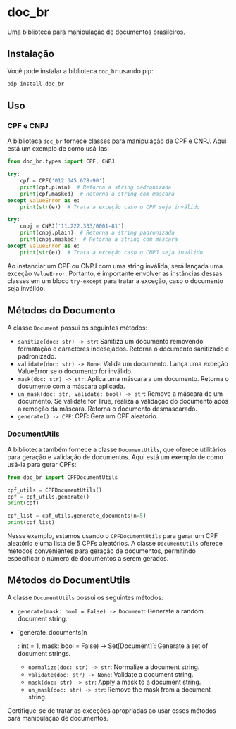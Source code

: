 # doc_br

Uma biblioteca para manipulação de documentos brasileiros.

## Instalação

Você pode instalar a biblioteca `doc_br` usando pip:

```bash
pip install doc_br
```

## Uso

### CPF e CNPJ

A biblioteca `doc_br` fornece classes para manipulação de CPF e CNPJ. Aqui está um exemplo de como
usá-las:

```python
from doc_br.types import CPF, CNPJ

try:
    cpf = CPF('012.345.678-90')
    print(cpf.plain)  # Retorna a string padronizada
    print(cpf.masked)  # Retorna a string com mascara
except ValueError as e:
    print(str(e))  # Trata a exceção caso o CPF seja inválido

try:
    cnpj = CNPJ('11.222.333/0001-81')
    print(cnpj.plain)  # Retorna a string padronizada
    print(cnpj.masked)  # Retorna a string com mascara
except ValueError as e:
    print(str(e))  # Trata a exceção caso o CNPJ seja inválido
```

Ao instanciar um CPF ou CNPJ com uma string inválida, será lançada uma exceção `ValueError`.
Portanto, é importante envolver as instâncias dessas classes em um bloco `try-except` para tratar a
exceção, caso o documento seja inválido.

## Métodos do Documento

A classe `Document` possui os seguintes métodos:

- `sanitize(doc: str) -> str`: Sanitiza um documento removendo formatação e caracteres indesejados.
  Retorna o documento sanitizado e padronizado.
- `validate(doc: str) -> None`: Valida um documento.
  Lança uma exceção ValueError se o documento for inválido.
- `mask(doc: str) -> str`: Aplica uma máscara a um documento.
  Retorna o documento com a máscara aplicada.
- `un_mask(doc: str, validate: bool) -> str`: Remove a máscara de um documento.
  Se validate for True, realiza a validação do documento após a remoção da máscara.
  Retorna o documento desmascarado.
- `generate() -> CPF`:  CPF: Gera um CPF aleatório.

### DocumentUtils

A biblioteca também fornece a classe `DocumentUtils`, que oferece utilitários para geração e
validação de documentos. Aqui está um exemplo de como usá-la para gerar CPFs:

```python
from doc_br import CPFDocumentUtils

cpf_utils = CPFDocumentUtils()
cpf = cpf_utils.generate()
print(cpf)

cpf_list = cpf_utils.generate_documents(n=5)
print(cpf_list)
```

Nesse exemplo, estamos usando o `CPFDocumentUtils` para gerar um CPF aleatório e uma lista de 5 
CPFs aleatórios.
A classe `DocumentUtils` oferece métodos convenientes para geração de 
documentos, permitindo especificar o número de documentos a serem gerados.

## Métodos do DocumentUtils

A classe `DocumentUtils` possui os seguintes métodos:

- `generate(mask: bool = False) -> Document`: Generate a random document string.
- `generate_documents(n

  : int = 1, mask: bool = False) -> Set[Document]`: Generate a set of document strings.
  - `normalize(doc: str) -> str`: Normalize a document string.
  - `validate(doc: str) -> None`: Validate a document string.
  - `mask(doc: str) -> str`: Apply a mask to a document string.
  - `un_mask(doc: str) -> str`: Remove the mask from a document string.

Certifique-se de tratar as exceções apropriadas ao usar esses métodos para manipulação de
documentos.
